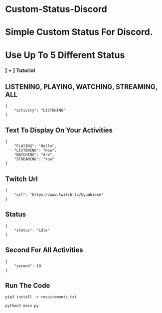 # Custom-Status-Discord
# Simple Custom Status For Discord.
# Use Up To 5 Different Status

### [ + ] Tutorial

## LISTENING, PLAYING, WATCHING, STREAMING, ALL
```
{
    "activity": "LISTENING"
}
```

## Text To Display On Your Activities
```
{
    "PLAYING": "Hello",
    "LISTENING": "How",
    "WATCHING": "Are",
    "STREAMING": "You"
}
```

## Twitch Url
```
{
    "url": "https://www.twitch.tv/kyuubiexe"
}
```

## Status
```
{
    "status": "idle"
}
```

## Second For All Activities
```
{
    "second": 10
}
```

## Run The Code
```
pip3 install -r requirements.txt
```
```
python3 main.py
```
